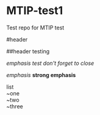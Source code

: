# MTIP-test1
Test repo for MTIP test

#header

##header testing

*emphasis test
don't forget to close*

_emphasis_
__strong emphasis__

list  
~one  
~two  
~three  
